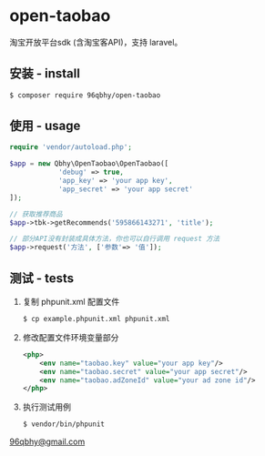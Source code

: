 # open-taobao 
淘宝开放平台sdk (含淘宝客API)，支持 laravel。

## 安装 - install
```bash
$ composer require 96qbhy/open-taobao
```

## 使用 - usage
```php
require 'vendor/autoload.php';

$app = new Qbhy\OpenTaobao\OpenTaobao([  
            'debug' => true,
            'app_key' => 'your app key',
            'app_secret' => 'your app secret'
]);

// 获取推荐商品
$app->tbk->getRecommends('595866143271', 'title');

// 部分API没有封装成具体方法，你也可以自行调用 request 方法
$app->request('方法', ['参数'=> '值']);
```

## 测试 - tests
1. 复制 phpunit.xml 配置文件
    ```bash
    $ cp example.phpunit.xml phpunit.xml
    ```
2. 修改配置文件环境变量部分
    ```xml
    <php>
        <env name="taobao.key" value="your app key"/>
        <env name="taobao.secret" value="your app secret"/>
        <env name="taobao.adZoneId" value="your ad zone id"/>
    </php>
    ```
3. 执行测试用例
    ```bash
    $ vendor/bin/phpunit
    ```
   
96qbhy@gmail.com